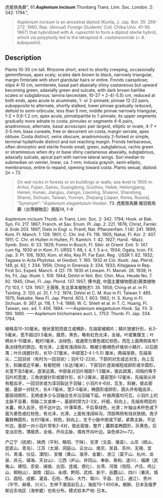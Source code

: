 虎尾铁角蕨",
61.**Asplenium incisum** Thunberg Trans. Linn. Soc. London. 2: 342. 1794.",

> *Asplenium incisum* is an ancestral diploid (Kurita, J. Jap. Bot. 35: 269-272. 1960; Rep. (Annual) Foreign Students’ Coll. Chiba Univ. 41-56. 1967) that hybridized with *A. ruprechtii* to form a diploid sterile hybrid, which via polyploidy led to the tetraploid *A. castaneoviride* (= *A. kobayashii*).

## Description
Plants 10-30 cm tall. Rhizome short, erect to shortly creeping, occasionally gemmiferous, apex scaly; scales dark brown to black, narrowly triangular, margin fimbriate with short glandular hairs or entire. Fronds caespitose; stipe 4-10 cm, semiterete, basal part abaxially shiny castaneous but upward becoming green, adaxially green and sulcate, with dark brown hairlike scales or subglabrous; lamina lanceolate, 10-27 × 2-4(-5.5) cm, reduced at both ends, apex acute to acuminate, 1- or 2-pinnate; pinnae 12-22 pairs, subopposite to alternate, shortly stalked, lower pinnae gradually reduced, deltoid to semi-orbicular, less than 5 mm, middle pinnae narrowly triangular, 1-2 × 0.6-1.2 cm, apex acute, pinnatipartite to 1-pinnate, its upper segments gradually more adnate to costa; pinnules or segments 4-6 pairs, anadromous, alternate, basal acroscopic pair largest, elliptic or ovate, 4-7 × 3-5 mm, base cuneate, free or decurrent on costa, margin serrate, apex obtuse. Costa distinct, veins obscure, anadromously 2-forked or simple, terminal hydathode distinct and not reaching margin. Fronds herbaceous, often dimorphic and sterile fronds small, green, subglabrous; rachis green or stramineous when dry or base shiny castaneous abaxially, subglabrous, adaxially sulcate, apical part with narrow lateral wings. Sori median to submedian on veinlet, linear, ca. 1 mm; indusia grayish, semi-elliptic, membranous, entire to repand, opening toward costa. Plants sexual, diploid: 2*n* = 72.

> On wet rocks in forests or on buildings or walls; sea level to 1900 m. Anhui, Fujian, Gansu, Guangdong, Guizhou, Hebei, Heilongjiang, Henan, Hunan, Jiangsu, Jiangxi, Liaoning, Shaanxi, Shandong, Shanxi, Sichuan, Taiwan, Yunnan, Zhejiang [Japan, Korea, Russia].
  "Synonym": "*Asplenium elegantulum* Hooker.
**73. 虎尾铁角蕨 缩羽铁角蕨（台湾植物志）图版14, 1-9**

Asplenium incisum Thunb. in Trans. Linn. Soc. 2: 342. 1794; Hook. et Bak. Syn. Fil. 217. 1867; Franch. et Sav. Enum. Pl. Jap. 2: 221. 1876; Christ, Farnkr. d. Erde 203. 1897; Diels in Engl. u. Prantl, Nat. Pflanzenfam. 1 (4): 241. 1899; Kom. Fl. Manch. 1: 139. 1901; C. Chr. Ind. Fil. 116. 1905; Nakai, Fl. Kor. 2: 407. 1911; C. Chr. et Hulten in Hulten, Fl. Kamtch. 1: 42. 1927; Hand. -Mazz. Symb. Sinic. 6: 33. 1929; Fomin in Busch, Fl. Sibir. et Orient. Extr. 5: 147. cum fig. 1930 et in Kom. Fl. URSS 1: 66, t. 4, f. 5 a-c. 1934; Ogata, Icon. Fil. Jap. 3: Pl. 106, 1930; Kom. et Alis, Key Pl. Far East. Reg . USSR 1: 82. 1932; Tagawa in Acta Phytotax. et Geobot. 1: 160. 1932 et Col. Illustr. Jap. Pterid. 149, pl. 62, f. 334. 1959; Ching in Sinensia 3: 334. 1933; Kitagawa in Rep. First Sci. Exped. Manch. 4 (2): 79. 1935 et Lineam. Fl. Mansh. 26. 1939; H. Ito, Fil, Jap. Illustr. t. 109. 1944; DeVol in Not. Bot. Chin. Mus. Heude No. 7. 92. 1945; Ohwi, Fl. Jap. Pterid. 137. 1957; 傅书遐, 中国主要植物图说(蕨类植物门) 103, f. 129. 1957; 王薇等, 东北草本植物志1: 35. 1958; Ching et al. in Fl. Tsinling. 2: 120, pl. 31, f. 1-2. 1974; DeVol et C. M. Kuo in Fl. Taiwan 1: 485. 1975; Nakaike, New Fl. Jap. Pterid. 603, f. 603. 1982; H. S. Kung in Fl. Sichuan. 6: 367, pl. 116, f. 1-4. 1988; W. C. Shieh et al. in T. C. Huang, Fl. Taiwan, sec. ed. 1: 456. 1994. ——Asplenium elegantulum Hook. Sp. Fil. 3: 190. 1860. ——Asplenium trichomanes auct. L. 1753: Thunb. Fl. Jap. 334. 1784.

植株高10-30厘米。根状茎短而直立或横卧，先端密被鳞片；鳞片狭披针形，长3-5毫米，宽不超过0.5毫米，膜质，黑色，略有虹色光泽，全缘。叶密集簇生；叶柄长4-10厘米，粗约1毫米，淡绿色，或通常为栗色或红棕色，而在上面两侧各有1条淡绿色的狭边，有光泽，上面有浅阔纵沟，略被少数褐色纤维状小鳞片，以后脱落；叶片阔披针形，长10-27厘米，中部宽2-4 (-5.5) 厘米，两端渐狭，先端渐尖，二回羽状（有时为一回羽状）；羽片12-22对，下部的对生或近对生，向上互生，斜展或近平展，有极短柄（长达1毫米），下部羽片逐渐缩短成卵形或半圆形，长宽不及5毫米，逐渐远离，中部各对羽片相距1-1.5厘米，彼此疏离，间隔约等于羽片的宽度，三角状披针形或披针形，长1-2厘米，基部宽6-12毫米，先端渐尖并有粗齿牙，一回羽状或为深羽裂达于羽轴；小羽片4-6对，互生，斜展，彼此密接，基部一对较大，长4-7毫米，宽3-5毫米，椭圆形或卵形，圆头并有粗齿牙，基部阔楔形，无柄或多少与羽轴合生并沿羽轴下延。叶脉两面均可见，小羽片上的主脉不显著，侧脉二叉或单一，基部的常为2-3叉，纤细，斜向上，先端有明显的水囊，伸入齿牙，但不达叶边。叶薄草质，干后草绿色，光滑；叶轴淡禾秆色或下面为栗色或红棕色，有光泽，光滑，上面有浅阔纵沟，顶部两侧有线状狭翅。孢子囊群椭圆形，长约1毫米，棕色，斜向上，生于小脉中部或下部，紧靠主脉，不达叶边，基部一对小羽片常有2-4对，彼此密接，整齐；囊群盖椭圆形，灰黄色，后变淡灰色，薄膜质，全缘，开向主脉，偶有开向叶边。染色体2n=72。

产辽宁（抚顺）、陕西（平利、略阳、宁陕）、甘肃（文县、徽县）、山东（崂山、昆嵛山、青岛）、江苏（太湖、洞庭山、云台山、南京、吴县、苏州、无锡、宜兴、青浦、仪征、溧阳）、安徽（黄山、渔亭、金寨）、浙江（莫干山、杭州、龙泉、庆元、镇海、天台山）、江西（庐山、井冈山、奉新、泰和、遂川）、福建（武夷山、建阳、祟安、闽侯、古田、连城、德化）、台湾、河南（信阳、卢氏、鸡公山、桐柏山）、湖南（韶山、永顺、黔阳、武岗、新宁、岳麓山）、四川（重庆、城口、酉阳、成都、灌县、石柱、秀山、大竹、南川、平昌、合江、通江）、贵州（毕节、赫章、兴义）。生林下潮湿岩石上，海拔70-1 600米。朝鲜、日本及俄罗斯远东地区（海参崴）也有分布。模式标本产地: 日本。
